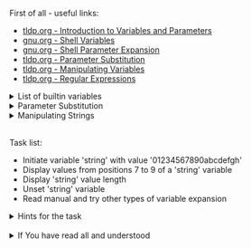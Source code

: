 First of all - useful links:

- [tldp.org - Introduction to Variables and Parameters](https://tldp.org/LDP/abs/html/variables.html)
- [gnu.org - Shell Variables](https://www.gnu.org/software/bash/manual/html_node/Shell-Variables.html)
- [gnu.org - Shell Parameter Expansion](https://www.gnu.org/software/bash/manual/html_node/Shell-Parameter-Expansion.html)
- [tldp.org - Parameter Substitution](https://tldp.org/LDP/abs/html/parameter-substitution.html)
- [tldp.org - Manipulating Variables](https://tldp.org/LDP/abs/html/manipulatingvars.html)
- [tldp.org - Regular Expressions](https://tldp.org/LDP/abs/html/regexp.html)

<details><summary>List of builtin variables</summary>
<pre>
<strong>$* / $@</strong>		Function/script positional parameters (arguments). Expand as follows:
  $* and $@ are the same as $1 $2 ... (note that it generally makes no sense to leave those unquoted)
  "$*" is the same as "$1 $2 ..." 1
  "$@" is the same as "$1" "$2" ...
<strong>$#</strong>		Number of positional parameters passed to the script or function
<strong>$!</strong>		Process ID of the last (righ-most for pipelines) command in the most recently job put into the background (note that it's not necessarily the same as the job's process group ID when job control is enabled)
<strong>$$</strong>		ID of the process that executed bash
<strong>$?</strong>		Exit status of the last command
<strong>$n</strong>		Positional parameters, where n=1, 2, 3, ..., 9
<strong>${n}</strong>		Positional parameters (same as above), but n can be > 9
<strong>$0</strong>		In scripts, path with which the script was invoked; with bash -c 'printf "%s\n" "$0"' name args': name (the first argument after the inline script), otherwise, the argv[0] that bash received.
<strong>$_</strong>		Last field of the last command
<strong>$IFS</strong>		Internal field separator
<strong>$PATH</strong>		PATH environment variable used to look-up executables
<strong>$OLDPWD</strong>		Previous working directory
<strong>$PWD</strong>		Present working directory
<strong>$FUNCNAME</strong>	Array of function names in the execution call stack
<strong>$BASH_SOURCE</strong>	Array containing source paths for elements in FUNCNAME array. Can be used to get the script path.
<strong>$BASH_ALIASES</strong>	Associative array containing all currently defined aliases
<strong>$BASH_REMATCH</strong>	Array of matches from the last regex match
<strong>$BASH_VERSION</strong>	Bash version string
<strong>$BASH_VERSINFO</strong>	An array of 6 elements with Bash version information
<strong>$BASH</strong>		Absolute path to the currently executing Bash shell itself (heuristically determined by bash based on argv[0] and the value of $PATH; may be wrong in corner cases)
<strong>$BASH_SUBSHELL</strong>	Bash subshell level
<strong>$UID</strong>		Real (not effective if different) User ID of the process running bash
<strong>$PS1</strong>		Primary command line prompt; see Using the PS* Variables
<strong>$PS2</strong>		Secondary command line prompt (used for additional input)
<strong>$PS3</strong>		Tertiary command line prompt (used in select loop)
<strong>$PS4</strong>		Quaternary command line prompt (used to append info with verbose output)
<strong>$RANDOM</strong>		A pseudo random integer between 0 and 32767
<strong>$REPLY</strong>		Variable used by read by default when no variable is specified. Also used by select to return the user-supplied value
<strong>$PIPESTATUS</strong>	Array variable that holds the exit status values of each command in the most recently executed foreground pipeline.
</pre>
</details>
<details><summary>Parameter Substitution</summary>
<pre>
  <strong>${parameter}</strong> - Same as $parameter, i.e., value of the variable parameter.
  <strong>${parameter-default}, ${parameter:-default}</strong> - If parameter not set, use default.
  <strong>${parameter=default}, ${parameter:=default}</strong> - If parameter not set, set it to default.
  <strong>${parameter+alt_value}, ${parameter:+alt_value}</strong> - If parameter set, use alt_value, else use null string.
  <strong>${parameter?err_msg}, ${parameter:?err_msg}</strong> - If parameter set, use it, else print err_msg and abort the script with an exit status of 1.
</pre>
</details>
<details><summary>Manipulating Strings</summary>
<pre>
  <strong>${#var}</strong> - Number of characters in $var.
  <strong>${#*}</strong> and <strong>${#@}</strong> - Number of positional parameters
  <strong>${var#pattern}, ${var##pattern}</strong> - Remove from $var the shortest#/longest## part of $Pattern
  <strong>${string%substring}, ${string%%substring}</strong> - Remove shortest%/longest%% match of $substring from back of $string.
  <strong>${string:position}</strong> - Extracts substring from $string at $position as number.
  <strong>${string:position:length}</strong> - Extracts $length characters of substring from $string at $position.
  <strong>${string/substring/replacement}</strong> - Replace first match of $substring with $replacement.
  <strong>${string//substring/replacement}</strong> - Replace all matches of $substring with $replacement.
  <strong>${string/#substring/replacement}</strong> - If $substring matches front end of $string, substitute $replacement for $substring.
  <strong>${string/%substring/replacement}</strong> - If $substring matches back end of $string, substitute $replacement for $substring.
</pre>
</details>
<br>

Task list:
- Initiate variable 'string' with value '01234567890abcdefgh'
- Display values from positions 7 to 9 of a 'string' variable
- Display 'string' value length
- Unset 'string' variable
- Read manual and try other types of variable expansion

<details><summary>Hints for the task</summary>
<pre>
  $ string=01234567890abcdefgh
  $ echo ${string:7:3}
  $ echo ${#string}
  $ string=
</pre>
</details>
<br>
<details><summary>If You have read all and understood</summary>
<pre>
`touch IReadAllAndUndnderstood`{{exec}}
</pre>
